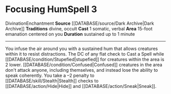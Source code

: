 ﻿---
actions: '[one-action]'
area: 15-foot emanation centered on you
component:
- Somatic
- Verbal
duration: sustained up to 1 minute
heighten_level: '3'
id: '1154'
level: '3'
name: Focusing Hum
rarity: Common
school: Divination
source: '[[DATABASE/source/Dark Archive|Dark Archive]]'
tradition:
- Divine
- Occult
trait:
- '[[DATABASE/trait/Divination|Divination]]'
- '[[DATABASE/trait/Enchantment|Enchantment]]'
type: Spell

---
# Focusing Hum<span class="item-type">Spell 3</span>

<span class="item-trait">Divination</span><span class="item-trait">Enchantment</span>
**Source** [[DATABASE/source/Dark Archive|Dark Archive]]
**Traditions** divine, occult
**Cast** <span class="action-icon">1</span> somatic, verbal
**Area** 15-foot emanation centered on you
**Duration** sustained up to 1 minute

---
You infuse the air around you with a sustained hum that allows creatures within it to resist distractions. The DC of any flat check to Cast a Spell while [[DATABASE/condition/Stupefied|stupefied]] for creatures within the area is 2 lower. [[DATABASE/condition/Confused|Confused]] creatures in the area don't attack anyone, including themselves, and instead lose the ability to speak coherently. You take a –2 penalty to [[DATABASE/skill/Stealth|Stealth]] checks to [[DATABASE/action/Hide|Hide]] and [[DATABASE/action/Sneak|Sneak]].
